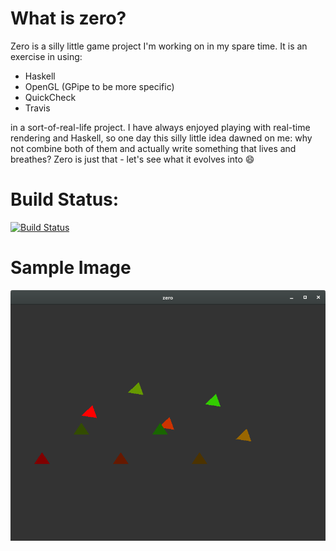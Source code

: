 # What is zero?

Zero is a silly little game project I'm working on in my spare time. It is an exercise in using:

* Haskell
* OpenGL (GPipe to be more specific)
* QuickCheck
* Travis

in a sort-of-real-life project. I have always enjoyed playing with real-time rendering and Haskell, so one day this silly little idea dawned on me: why not combine both of them and actually write something that lives and breathes? Zero is just that - let's see what it evolves into :smile: 

# Build Status:

[![Build Status](https://travis-ci.org/PiotrJustyna/zero.svg?branch=master)](https://travis-ci.org/PiotrJustyna/zero)

# Sample Image

![rendering](https://raw.githubusercontent.com/PiotrJustyna/zero/master/images/6.png)
